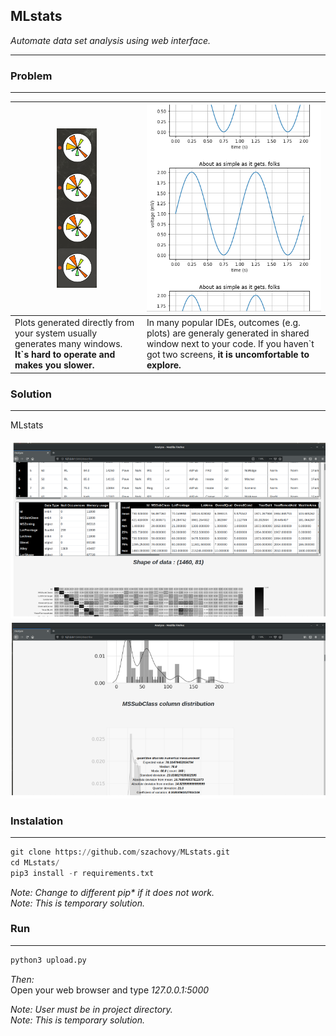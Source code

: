 ## MLstats
_Automate data set analysis using web interface._
___

### Problem
___

| ![](https://github.com/szachovy/MLstats/blob/master/static/pics/to_much.png)  | ![](https://github.com/szachovy/MLstats/blob/master/static/pics/weird.png) |
| ------------- | ------------- |
| Plots generated directly from your system usually generates many windows. **It`s hard to operate and makes you slower.**  | In many popular IDEs, outcomes (e.g. plots) are generaly generated in shared window next to your code. If you haven`t got two screens, **it is uncomfortable to explore.**  |


### Solution
___

MLstats</br></br>
![](https://github.com/szachovy/MLstats/blob/master/static/pics/MLstats1.png)
![](https://github.com/szachovy/MLstats/blob/master/static/pics/MLstats2.png)

### Instalation
___

```python
git clone https://github.com/szachovy/MLstats.git
cd MLstats/
pip3 install -r requirements.txt
```
_Note: Change to different pip* if it does not work._ </br>
_Note: This is temporary solution._


### Run
___

```python
python3 upload.py
```
_Then:_</br>
    Open your web browser and type *127.0.0.1:5000*

_Note: User must be in project directory._ </br>
_Note: This is temporary solution._